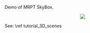 Demo of MRPT SkyBox.

<center>
<img src="https://mrpt.github.io/imgs/mrpt-skybox-demo.gif" />
</center>

See: \ref tutorial_3D_scenes

